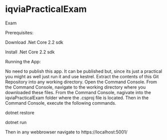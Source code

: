 # iqviaPracticalExam
Exam

Prerequisites:

Download .Net Core 2.2 sdk

Install .Net Core 2.2 sdk

Running the App:

No need to publish this app.  It can be published but, since its just a practical you might as well just run it and use kestrel. 
Extract the contents of this Git Repository into any working directory.
Open the Command Console.  From the Command Console, navigate to the working directory where you downloaded these files.
From the Command Console, nagivate into the iqviaPracticalExam folder where the .csproj file is located.
Then in the Command Console, execute the following commands.


dotnet restore

dotnet run

Then in any webbrowser navigate to https://localhost:5001/

